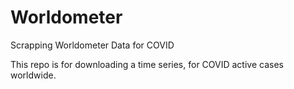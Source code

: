 # Worldometer
Scrapping Worldometer Data for COVID

This repo is for downloading a time series, for COVID active cases worldwide.
